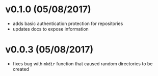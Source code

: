 # v0.1.0 (05/08/2017)

- adds basic authentication protection for repositories
- updates docs to expose information

# v0.0.3 (05/08/2017)

- fixes bug with `mkdir` function that caused random directories to be created
